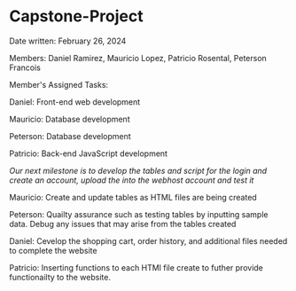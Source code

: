 # Capstone-Project
Date written: February 26, 2024

Members: Daniel Ramirez, Mauricio Lopez, Patricio Rosental, Peterson Francois

Member's Assigned Tasks:

Daniel: Front-end web development

Mauricio: Database development

Peterson: Database development

Patricio: Back-end JavaScript development

*Our next milestone is to develop the tables and script for the login and create an account, upload the into the webhost account and test it*

Mauricio: Create and update tables as HTML files are being created 

Peterson: Quailty assurance such as testing tables by inputting sample data. Debug any issues that may arise from the tables created

Daniel: Cevelop the shopping cart, order history, and additional files needed to complete the website

Patricio: Inserting functions to each HTMl file create to futher provide functionailty to the website. 



